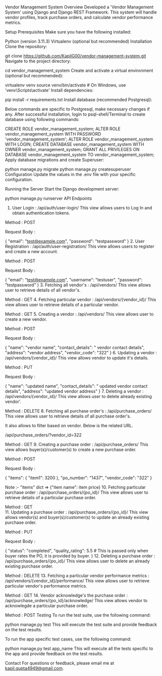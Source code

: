 Vendor Management System
Overview
Developed a 'Vendor Management System' using Django and Django REST Framework. This system will handle vendor profiles, track purchase orders, and calculate vendor performance metrics.

Setup
Prerequisites
Make sure you have the following installed:

Python (version 3.11.3)
Virtualenv (optional but recommended)
Installation
Clone the repository:

git clone https://github.com/KapilG00/vendor-management-system.git
Navigate to the project directory:

cd vendor_management_system
Create and activate a virtual environment (optional but recommended):

virtualenv venv
source venv/bin/activate  # On Windows, use 'venv\Scripts\activate'
Install dependencies:

pip install -r requirements.txt
Install database (recommended Postgresql):

Below commands are specific to Postgresql, make necessary changes if any.
After successful installation, login to psql-shell/Terminal to create database using following commands:

CREATE ROLE vendor_management_system;
ALTER ROLE vendor_management_system WITH PASSWORD 'vendor_management_system';
ALTER ROLE vendor_management_system WITH LOGIN;
CREATE DATABASE vendor_management_system WITH OWNER vendor_management_system;
GRANT ALL PRIVILEGES ON DATABASE vendor_management_system TO vendor_management_system;
Apply database migrations and create Superuser:

python manage.py migrate
python manage.py createsuperuser
Configuration
Update the values in the .env file with your specific configuration.

Running the Server
Start the Django development server:

python manage.py runserver
API Endpoints
1. User Login : /api/auth/user-login/
This view allows users to Log In and obtain authentication tokens.

Method : POST

Request Body :

{
    "email": "test@example.com",
    "password": "testpassword"
}
2. User Registration : /api/auth/user-registration/
This view allows users to register and create a new account.

Method : POST

Request Body :

{
    "email": "test@example.com",
    "username": "testuser",
    "password": "testpassword"
}
3. Fetching all vendor's : /api/vendors/
This view allows user to retrieve details of all vendor's.

Method : GET
4. Fetching particular vendor : /api/vendors/{vendor_id}/
This view allows user to retrieve details of a particular vendor.

Method : GET
5. Creating a vendor : /api/vendors/
This view allows user to create a new vendor.

Method : POST

Request Body :

{
    "name": "vendor name",
    "contact_details": " vendor contact details",
    "address": "vendor address",
    "vendor_code": "322"
}
6. Updating a vendor : /api/vendors/{vendor_id}/
This view allows vendor to update it's details.

Method : PUT

Request Body :

{
    "name": "updated name",
    "contact_details": " updated vendor contact details",
    "address": "updated vendor address"
}
7. Deleting a vendor : /api/vendors/{vendor_id}/
This view allows user to delete already existing vendor'.

Method : DELETE
8. Fetching all purchase order's : /api/purchase_orders/
This view allows user to retrieve details of all purchase order's. 

It also allows to filter based on vendor. Below is the related URL.

/api/purchase_orders/?vendor_id=322

Method : GET
9. Creating a purchase order : /api/purchase_orders/
This view allows buyer(s)/customer(s) to create a new purchase order.

Method : POST

Request Body :

{
    "items": {
        "item1": 3200
    },
    "po_number": "1437",
    "vendor_code": "322"
}

Note :- "items" dict => {"item name": item price}
10. Fetching particular purchase order : /api/purchase_orders/{po_id}/
This view allows user to retrieve details of a particular purchase order.

Method : GET    
11. Updating a purchase order : /api/purchase_orders/{po_id}/
This view allows vendor(s) and buyer(s)/customer(s) to update an already existing purchase order.

Method : PUT

Request Body :

{
    "status": "completed",
    "quality_rating": 5.5  # This is passed only when buyer rates the PO, it is provided by buyer.
}
12. Deleting a purchase order : /api/purchase_orders/{po_id}/
This view allows user to delete an already existing purchase order.

Method : DELETE
13. Fetching a particular vendor performance metrics : /api/vendors/{vendor_id}/performance/
This view allows user to retrieve particular vendor's performance metrics.

Method : GET
14. Vendor acknowledge's the purchase order : /api/purchase_orders/{po_id}/acknowledge/
This view allows vendor to acknowlegde a particular purchase order.

Method : POST
Testing
To run the test suite, use the following command:

python manage.py test
This will execute the test suite and provide feedback on the test results.

To run the app specific test cases, use the following command:

python manage.py test app_name
This will execute all the tests specific to the app and provide feedback on the test results.

Contact
For questions or feedback, please email me at kapil.gupta4949@gmail.com.

